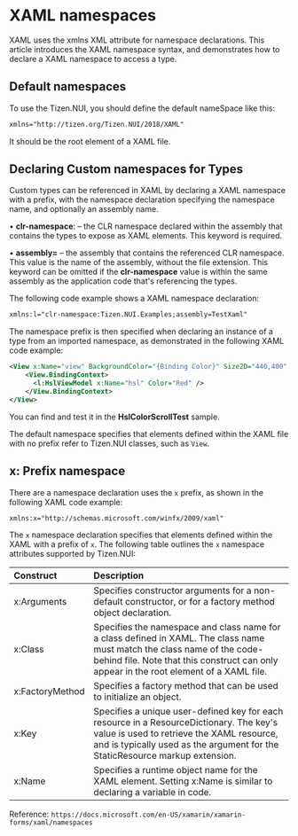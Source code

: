 # XAML namespaces

XAML uses the xmlns XML attribute for namespace declarations. This article introduces the XAML namespace syntax, and demonstrates how to declare a XAML namespace to access a type.

## Default namespaces

To use the Tizen.NUI, you should define the default nameSpace like this:

``` xml
xmlns="http://tizen.org/Tizen.NUI/2018/XAML"
```

It should be the root element of a XAML file.

## Declaring Custom namespaces for Types

Custom types can be referenced in XAML by declaring a XAML namespace with a prefix, with the namespace declaration specifying the namespace name, and optionally an assembly name.

  • **clr-namespace**: – the CLR namespace declared within the assembly that contains the types to expose as XAML elements. This keyword is required.
  
  • **assembly=** – the assembly that contains the referenced CLR namespace. This value is the name of the assembly, without the file extension. This keyword can be omitted if the **clr-namespace** value is within the same assembly as the application code that's referencing the types.
  
The following code example shows a XAML namespace declaration:

``` xml
xmlns:l="clr-namespace:Tizen.NUI.Examples;assembly=TestXaml"
```

The namespace prefix is then specified when declaring an instance of a type from an imported namespace, as demonstrated in the following XAML code example:

``` xml
<View x:Name="view" BackgroundColor="{Binding Color}" Size2D="440,400" Position2D="20,10" >
    <View.BindingContext>
      <l:HslViewModel x:Name="hsl" Color="Red" />
    </View.BindingContext>
</View>
```

You can find and test it in the **HslColorScrollTest** sample.

The default namespace specifies that elements defined within the XAML file with no prefix refer to Tizen.NUI classes, such as <code>View</code>.

## x: Prefix namespace

There are a namespace declaration uses the <code>x</code> prefix, as shown in the following XAML code example:

``` xml
xmlns:x="http://schemas.microsoft.com/winfx/2009/xaml"
```

The <code>x</code> namespace declaration specifies that elements defined within the XAML with a prefix of <code>x</code>.
The following table outlines the <code>x</code> namespace attributes supported by Tizen.NUI:

|Construct|Description|
|:--|:--|
| x:Arguments | Specifies constructor arguments for a non-default constructor, or for a factory method object declaration.|
| x:Class | Specifies the namespace and class name for a class defined in XAML. The class name must match the class name of the code-behind file. Note that this construct can only appear in the root element of a XAML file. |
| x:FactoryMethod | Specifies a factory method that can be used to initialize an object. |
| x:Key | Specifies a unique user-defined key for each resource in a ResourceDictionary. The key's value is used to retrieve the XAML resource, and is typically used as the argument for the StaticResource markup extension. |
| x:Name | Specifies a runtime object name for the XAML element. Setting x:Name is similar to declaring a variable in code. |

Reference: `https://docs.microsoft.com/en-US/xamarin/xamarin-forms/xaml/namespaces`
